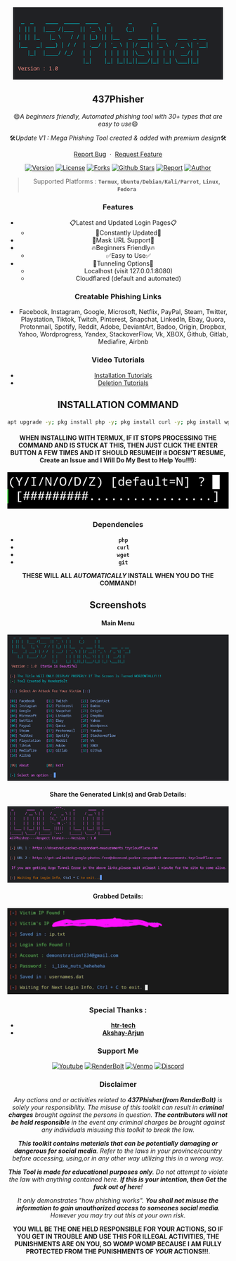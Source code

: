 <div align="center">
  <a href="https://github.com/RenderBolt96/437Phisher">
    <img src="./logo.png" alt="Logo" >
  </a>

<h2 align="center">437Phisher</h2>

  <p>😄<i>A beginners friendly, Automated phishing tool with 30+ types that are easy to use</i>😄</p>
  <p>🛠<i>Update V1 : Mega Phishing Tool created & added with premium design</i>🛠</p>

  <p align="center">
    <a href="https://github.com/RenderBolt96/437phisher/issues/new?assignees=&labels=bug&title=Report Bug">Report Bug</a>
    &nbsp;·&nbsp;
    <a href="https://github.com/RenderBolt96/437phisher/issues/new?assignees=&labels=&template=feature_request.md&title=">Request Feature</a>
  </p>

<p align="center">
<a href="https://github.com/RenderBolt96/437Phisher"><img title="Version" src="https://img.shields.io/badge/Version-1.0-yellow?style=for-the-badge&logo=github"></a>
<a
href="https://github.com/RenderBolt96/437Phisher/blob/main/LICENSE"><img title="License" src="https://img.shields.io/badge/License-GNU-brightgreen?style=for-the-badge&logo=gnu"></a>
<a
href="https://github.com/RenderBolt96/437phisher/network"><img title="Forks" src="https://img.shields.io/badge/Forks-0-purple?style=for-the-badge&logo=github"></a>
<a
href="https://github.com/RenderBolt96/437phisher/stargazers"><img title="Github Stars" src="https://img.shields.io/badge/Github Stars-5-blue?style=for-the-badge&logo=github"></a>
<a
href="https://github.com/RenderBolt96"><img title="Report" src="https://img.shields.io/badge/Last Updated-2024-red?style=for-the-badge&logo=github"></a>
<a href="https://github.com/RenderBolt96"><img title="Author" src="https://img.shields.io/badge/Author-RenderBolt96-cyan?style=for-the-badge&logo=github"></a>

> Supported Platforms : **`Termux`**, **`Ubuntu/Debian/Kali/Parrot`**, **`Linux`**, **`Fedora`**
</p>

### Features
- 📋Latest and Updated Login Pages📋
  - 📝Constantly Updated📝
- 🥸Mask URL Support🥸
- 🔥Beginners Friendly🔥
  - ✅Easy to Use✅
- 🔎Tunneling Options🔎
  - Localhost (visit 127.0.0.1:8080)
  - Cloudflared (default and automated)

### Creatable Phishing Links
- Facebook, Instagram, Google, Microsoft, Netflix, PayPal, Steam, Twitter, Playstation, Tiktok, Twitch, Pinterest, Snapchat, LinkedIn, Ebay, Quora, Protonmail, Spotify, Reddit, Adobe, DeviantArt, Badoo, Origin, Dropbox, Yahoo, Wordprogress, Yandex, StackoverFlow, Vk, XBOX, Github, Gitlab, Mediafire, Airbnb

### Video Tutorials
- <a
href="https://github.com/RenderBolt96/437Phisher/blob/main/Tutorial%20Videos/How%20to%20INSTALL%20437Phisher%20Tutorials.md">Installation Tutorials</a>
- <a href="https://github.com/RenderBolt96/437Phisher/blob/main/Tutorial%20Videos/How%20to%20DELETE%20437Phisher%20Tutorial.md">Deletion Tutorials</a>


<h2 align="center">INSTALLATION COMMAND</h2>

```sh
apt upgrade -y; pkg install php -y; pkg install curl -y; pkg install wget -y; pkg install git -y; apt update && apt upgrade -y; git clone https://github.com/RenderBolt96/437Phisher.git; cd 437Phisher; chmod 777 437phisher.sh; bash 437phisher.sh
```
#### WHEN INSTALLING WITH TERMUX, IF IT STOPS PROCESSING THE COMMAND AND IS STUCK AT THIS, THEN JUST CLICK THE ENTER BUTTON A FEW TIMES AND IT SHOULD RESUME(If it DOESN'T RESUME, Create an Issue and I Will Do My Best to Help You!!!):

![image](Screenshots/TermuxStuckError.jpg)

### Dependencies
- **`php`**
- **`curl`**
- **`wget`**
- **`git`**

<b>THESE WILL ALL <i>AUTOMATICALLY</i> INSTALL WHEN YOU DO THE COMMAND!</b>

<h2 align="center">Screenshots</h2>

#### Main Menu
![image](Screenshots/main-menu(SS).png)

#### Share the Generated Link(s) and Grab Details:
![image](Screenshots/gen.-links-2-share(SS).png)

#### Grabbed Details:
![image](Screenshots/grabbed-details(SS).png)

### Special Thanks :

- [**htr-tech**](https://github.com/htr-tech)
- [**Akshay-Arjun**](https://github.com/Akshay-Arjun)

### Support Me

<p align="center">
<a href="https://youtube.com/@renderbolt6950?si=zGyOEjnJyjpcs1ib"><img title="Youtube" src="https://img.shields.io/badge/Youtube-Subscribe-red?style=for-the-badge&logo=youtube"></a>
<a
href="https://guns.lol/RenderBolt987"><img title="RenderBolt" src="https://img.shields.io/badge/My Profile-Cool-purple?style=for-the-badge&logo=discord"></a>
<a
href="https://venmo.com/u/RenderBolt96"><img title="Venmo" src="https://img.shields.io/badge/Venmo-Support Me-lightblue?style=for-the-badge&logo=venmo"></a>
<a
href="https://discord.com/invite/Sq94UhMYbE"><img title="Discord" src="https://img.shields.io/badge/Discord Server-Join-darkblue?style=for-the-badge&logo=discord"></a>
</p>

### Disclaimer

<i>Any actions and or activities related to <b>437Phisher(from RenderBolt)</b> is solely your responsibility. The misuse of this toolkit can result in <b>criminal charges</b> brought against the persons in question. <b>The contributors will not be held responsible</b> in the event any criminal charges be brought against any individuals misusing this toolkit to break the law.

<b>This toolkit contains materials that can be potentially damaging or dangerous for social media</b>. Refer to the laws in your province/country before accessing, using,or in any other way utilizing this in a wrong way.

<b>This Tool is made for educational purposes only</b>. Do not attempt to violate the law with anything contained here. <b>If this is your intention, then Get the fuck out of here</b>!

It only demonstrates "how phishing works". <b>You shall not misuse the information to gain unauthorized access to someones social media</b>. However you may try out this at your own risk.</i>

<b>YOU WILL BE THE ONE HELD RESPONSIBLE FOR YOUR ACTIONS, SO IF YOU GET IN TROUBLE AND USE THIS FOR ILLEGAL ACTIVITIES, THE PUNISHMENTS ARE ON YOU, SO WOMP WOMP BECAUSE I AM FULLY PROTECTED FROM THE PUNISHMENTS OF <i>YOUR</i> ACTIONS!!!</b>.

##


